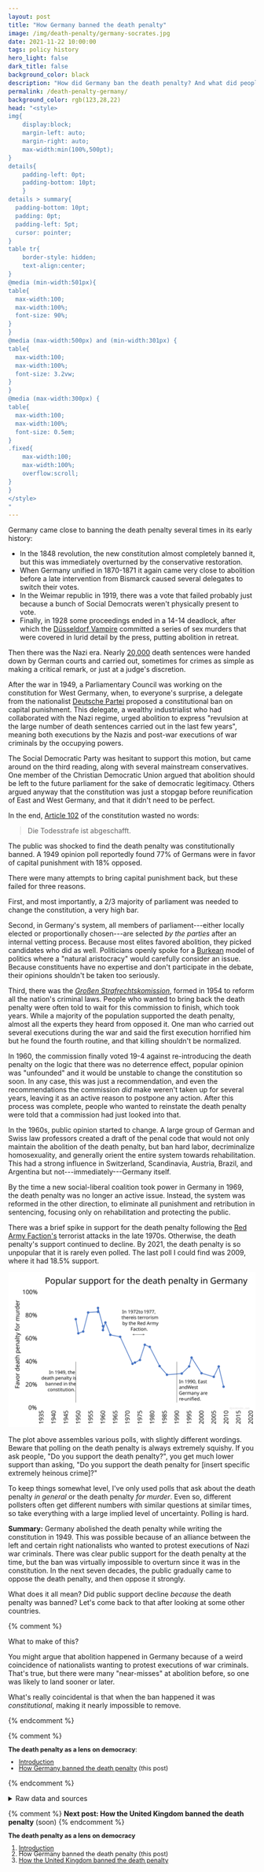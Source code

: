 ```yaml
---
layout: post
title: "How Germany banned the death penalty"
image: /img/death-penalty/germany-socrates.jpg
date: 2021-11-22 10:00:00
tags: policy history
hero_light: false
dark_title: false
background_color: black
description: "How did Germany ban the death penalty? And what did people think about it at the time?"
permalink: /death-penalty-germany/
background_color: rgb(123,28,22)
head: "<style>
img{
    display:block;
    margin-left: auto;
    margin-right: auto;
    max-width:min(100%,500pt);
}
details{
    padding-left: 0pt;
    padding-bottom: 10pt;
    }
details > summary{
  padding-bottom: 10pt;
  padding: 0pt;
  padding-left: 5pt;
  cursor: pointer;
}
table tr{
    border-style: hidden;
    text-align:center;
}
@media (min-width:501px){
table{
  max-width:100;
  max-width:100%;
  font-size: 90%;
}
}
@media (max-width:500px) and (min-width:301px) {
table{
  max-width:100;
  max-width:100%;
  font-size: 3.2vw;
}
}
@media (max-width:300px) {
table{
  max-width:100;
  max-width:100%;
  font-size: 0.5em;
}
.fixed{
    max-width:100;
    max-width:100%;
    overflow:scroll;
}
}
</style>
"
---
```


Germany came close to banning the death penalty several times in its early history:
* In the 1848 revolution, the new constitution almost completely banned it, but this was immediately overturned by the conservative restoration.
* When Germany unified in 1870-1871 it again came very close to abolition before a late intervention from Bismarck caused several delegates to switch their votes.
* In the Weimar republic in 1919, there was a vote that failed probably just because a bunch of Social Democrats weren't physically present to vote.
* Finally, in 1928 some proceedings ended in a 14-14 deadlock, after which the [Düsseldorf Vampire](https://en.wikipedia.org/wiki/Peter_K%C3%BCrten) committed a series of sex murders that were covered in lurid detail by the press, putting abolition in retreat.

Then there was the Nazi era. Nearly [20,000](https://en.wikipedia.org/wiki/Capital_punishment_in_Germany#Nazi_Germany) death sentences were handed down by German courts and carried out, sometimes for crimes as simple as making a critical remark, or just at a judge's discretion.

After the war in 1949, a Parliamentary Council was working on the constitution for West Germany, when, to everyone's surprise, a delegate from the nationalist [Deutsche Partei](https://en.wikipedia.org/wiki/German_Party_(1947)) proposed a constitutional ban on capital punishment. This delegate, a wealthy industrialist who had collaborated with the Nazi regime, urged abolition to express "revulsion at the large number of death sentences carried out in the last few years", meaning both executions by the Nazis and post-war executions of war criminals by the occupying powers.

The Social Democratic Party was hesitant to support this motion, but came around on the third reading, along with several mainstream conservatives. One member of the Christian Democratic Union argued that abolition should be left to the future parliament for the sake of democratic legitimacy. Others argued anyway that the constitution was just a stopgap before reunification of East and West Germany, and that it didn't need to be perfect.

In the end, [Article 102](https://www.gesetze-im-internet.de/gg/art_102.html) of the constitution wasted no words:

> Die Todesstrafe ist abgeschafft.

The public was shocked to find the death penalty was constitutionally banned. A 1949 opinion poll reportedly found 77% of Germans were in favor of capital punishment with 18% opposed.

There were many attempts to bring capital punishment back, but these failed for three reasons.

First, and most importantly, a 2/3 majority of parliament was needed to change the constitution, a very high bar.

Second, in Germany's system, all members of parliament---either locally elected or proportionally chosen---are selected *by the parties* after an internal vetting process. Because most elites favored abolition, they picked candidates who did as well. Politicians openly spoke for a [Burkean](https://en.wikipedia.org/wiki/Edmund_Burke) model of politics where a "natural aristocracy" would carefully consider an issue. Because constituents have no expertise and don't participate in the debate, their opinions shouldn't be taken too seriously.

Third, there was the [*Großen Strafrechtskomission*](https://de.wikipedia.org/wiki/Gro%C3%9Fe_Strafrechtsreform), formed in 1954 to reform all the nation's criminal laws. People who wanted to bring back the death penalty were often told to wait for this commission to finish, which took years. While a majority of the population supported the death penalty, almost all the experts they heard from opposed it. One man who carried out several executions during the war and said the first execution horrified him but he found the fourth routine, and that killing shouldn't be normalized.

In 1960, the commission finally voted 19-4 against re-introducing the death penalty on the logic that there was no deterrence effect, popular opinion was "unfounded" and it would be unstable to change the constitution so soon. In any case, this was just a recommendation, and even the recommendations the commission *did* make weren't taken up for several years, leaving it as an active reason to postpone any action. After this process was complete, people who wanted to reinstate the death penalty were told that a commission had just looked into that.

In the 1960s, public opinion started to change. A large group of German and Swiss law professors created a draft of the penal code that would not only maintain the abolition of the death penalty, but ban hard labor, decriminalize homosexuality, and generally orient the entire system towards rehabilitation. This had a strong influence in Switzerland, Scandinavia, Austria, Brazil, and Argentina but not---immediately---Germany itself.

By the time a new social-liberal coalition took power in Germany in 1969, the death penalty was no longer an active issue. Instead, the system was reformed in the other direction, to eliminate all punishment and retribution in sentencing, focusing only on rehabilitation and protecting the public.

There was a brief spike in support for the death penalty following the [Red Army Faction's](https://en.wikipedia.org/wiki/Red_Army_Faction#Criminal_acts) terrorist attacks in the late 1970s. Otherwise, the death penalty's support continued to decline. By 2021, the death penalty is so unpopular that it is rarely even polled. The last poll I could find was 2009, where it had 18.5% support.

![popular support for the death penalty in Germany over time](/img/death-penalty/germany.svg)

The plot above assembles various polls, with slightly different wordings. Beware that polling on the death penalty is always extremely squishy. If you ask people, "Do you support the death penalty?", you get much lower support than asking, "Do you support the death penalty for [insert specific extremely heinous crime]?"

To keep things somewhat level, I've only used polls that ask about the death penalty *in general* or the death penalty *for murder*. Even so, different pollsters often get different numbers with similar questions at similar times, so take everything with a large implied level of uncertainty. Polling is hard.

**Summary:** Germany abolished the death penalty while writing the constitution in 1949. This was possible because of an alliance between the left and certain right nationalists who wanted to protest executions of Nazi war criminals. There was clear public support for the death penalty at the time, but the ban was virtually impossible to overturn since it was in the constitution. In the next seven decades, the public gradually came to oppose the death penalty, and then oppose it strongly.

What does it all mean? Did public support decline *because* the death penalty was banned? Let's come back to that after looking at some other countries.



{% comment %}

What to make of this?

You might argue that abolition happened in Germany because of a weird coincidence of nationalists wanting to protest executions of war criminals. That's true, but there were many "near-misses" at abolition before, so one was likely to land sooner or later.

What's really coincidental is that when the ban happened it was *constitutional*, making it nearly impossible to remove.

{% endcomment %}

{% comment %}

<div style="font-size:90%; line-height:100%" markdown="1">

**The death penalty as a lens on democracy**:
* [Introduction](/death-penalty)
* [How Germany banned the death penalty](/death-penalty-germany) (this post)

</div>

{% endcomment %}

<details markdown="1">
<summary>
Raw data and sources
</summary>

In all these histories of European countries, I rely heavily on Andrew Hammel's excellent 2010 book, *Ending the Death Penalty: The European Experience in Global Perspective*.

Anyway, here is the raw data included in the plot above. For all polls, I converted to a single "support" score by removing respondents who gave "no opinion". For example, a poll that had 50% support, 25% opposition, and 25% no opinion would convert to 2/3 support support. An exception is if I could only find the "support" number in which I used that unchanged.

| year | support | oppose | source                                                       |
| ---- | ------- | ------ | ------------------------------------------------------------ |
| 1949 | 55      | ??     | Allensbach                                                   |
| 1950 | 55      | 30     | IPSOS                                                        |
| 1952 | 55      | 28     | IPSOS                                                        |
| 1954 | 72      | 15     | DIVO                                                         |
| 1958 | 75      | 15     | DIVO                                                         |
| 1958 | 78      | 12     | INRA                                                         |
| 1960 | 71      | ??     | Allensbach                                                   |
| 1961 | 63      | 22     | INRA                                                         |
| 1963 | 52      | 30     | IPSOS                                                        |
| 1967 | 50      | 31     | BSAS                                                         |
| 1972 | 33      | 53     | BSAS                                                         |
| 1973 | 30      | 46     | BSAS                                                         |
| 1975 | 35      | 49     | BSAS                                                         |
| 1977 | 45      | 37     | BSAS                                                         |
| 1979 | 44      | 39     | BSAS                                                         |
| 1983 | 28      | 49     | BSAS                                                         |
| 1986 | 24      | 59     | BSAS                                                         |
| 1992 | 24      | 56     | BSAS                                                         |
| 1995 | 30      | 53     | BSAS                                                         |
| 1996 | 35      | 45     | BSAS                                                         |
| 2000 | 23      | 53     | BSAS                                                         |
| 2005 | 22      | 59     | BSAS                                                         |
| 2007 | 35      | 62     | [IPSOS](https://www.ipsos.com/ipsos-mori/en-uk/death-penalty-international-poll) |
| 2009 | 15      | 66     | BSAS                                                         |

* The Allensbach polls quoted in [this article](https://www.washingtonpost.com/archive/opinions/2005/06/04/the-paradoxes-of-a-death-penalty-stance/d9815e20-5457-4b5e-b2ff-f451ca6d1734/).
* The 1950, 1952, 1958, and 1963 IPSOS polls I found somewhere and, uhhh, lost the source and can't find it anymore. I'll dig it up if enough people harass me.
* The DIVO and INRA polls are quoted by [Erskine (1970)](https://doi.org/10.1086/267803).
* The BSAS polls are quoted by Hammel in his book which, again, is really good.

</details>

{% comment %}
**Next post: How the United Kingdom banned the death penalty** (soon)
{% endcomment %}

<div style="font-size:90%; line-height:100%" markdown="1">

**The death penalty as a lens on democracy**
1. [Introduction](/death-penalty)
2. How Germany banned the death penalty (this post)
3. [How the United Kingdom banned the death penalty](/death-penalty-uk)

</div>